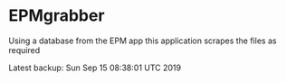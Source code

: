 # EPMgrabber
Using a database from the EPM app this application scrapes the files as required


Latest backup: Sun Sep 15 08:38:01 UTC 2019
